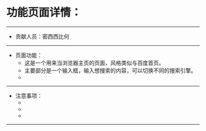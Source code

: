 # 功能页面详情：
---
+ 贡献人员：密西西比何
---
+ 页面功能：
   - 这是一个用来当浏览器主页的页面，风格类似与百度首页。
   - 主要部分是一个输入框，输入想搜索的内容，可以切换不同的搜索引擎。
   - 
---
+ 注意事项：
   - <note1>
   - <note2>
   - <note3>
---
